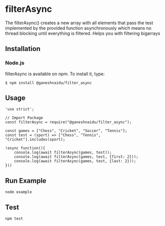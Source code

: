 # filterAsync
The filterAsync() creates a new array with all elements that pass the test implemented by the provided function asynchronously which means no thread blocking until everything is filtered. Helps you with filtering bigarrays

## Installation

### Node.js
filterAsync is available on npm. To install it, type:

``` $ npm install @ganeshnaidu/filter_async ```

## Usage

```
'use strict';

// Import Package
const filterAsync = require("@ganeshnaidu/filter_async");

const games = ["Chess", "Cricket", "Soccer", "Tennis"];
const test = (sport) => ["Chess", "Tennis", "Cricket"].includes(sport);

!async function(){
	console.log(await filterAsync(games, test));
	console.log(await filterAsync(games, test, {first: 2}));
	console.log(await filterAsync(games, test, {last: 2}));
}()

```

## Run Example

``` node example ```

## Test

``` npm test ```

